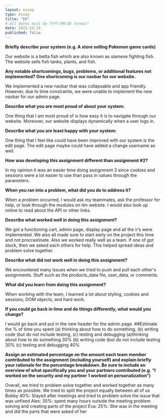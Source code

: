 ```yaml
---
layout: essay
type: essay
title: "E6"
# All dates must be YYYY-MM-DD format!
date: 2022-12-14
published: false
---
```

**Briefly describe your system (e.g. A store selling Pokemon game cards)**

Our website is a betta fish which are also known as siamese fighting fish. The website sells fish tanks, plants, and fish. 

**Any notable shortcomings, bugs, problems, or additional features not implemented? One shortcoming is our navbar for our website.** 

We implemented a new navbar that was collapsable and app friendly. However, due to time constraints, we were unable to implement the new navbar for our admin page.

**Describe what you are most proud of about your system:**

One thing that I am most proud of is how easy it is to navigate through our website. Moreover, our website displays dynamically when a user logs in. 

**Describe what you are least happy with your system:** 

One thing that I feel like could have been improved with our system is the edit page. The edit page maybe could have added a change username as well.

**How was developing this assignment different than assignment #2?**

In my opinion it was an easier time doing assignment 3 since cookies and sessions were a lot easier to use than pass in values through the parameters.

**When you ran into a problem, what did you do to address it?**

When a problem occurred, I would ask my teammates, ask the professor for help, or look through the modules on itm website. I would also look up online to read about the API or other links. 

**Describe what worked well in doing this assignment?**

We got a functioning cart, admin page, display page and all the ir’s were implemented. We also all made sure to start early on the project this time and not procrastinate. Also we worked really well as a team. If one of got stuck, then we asked each others for help. This helped spread ideas and problem solve together. 

**Describe what did not work well in doing this assignment?** 

We encountered many issues when we tried to push and pull each other's assignments. Stuff such as the products_data file, user_data, or comments. 

**What did you learn from doing this assignment?** 

When working with the team, I learned a lot about styling, cookies and sessions, DOM objects, and hard work.

**If you could go back in time and do things differently, what would you change?**

I would go back and put in the new header for the admin page. ##Estimate the % of time you spent (a) thinking about how to do something, (b) writing code (but do not include testing, (c) testing and debugging (a)thinking about how to do something 30% (b) writing code (but do not include testing 30% (c) testing and debugging 40%

**Assign an estimated percentage on the amount each team member contributed to the assignment (including yourself) and explain briefly your rationale for the percentage breakdown. Be sure to include an overview of what specifically you and your partners contributed (e.g. “I worked on the security and my partner 1 worked on personalization”)**

Overall, we tried to problem solve together and worked together as many times as possible. We tried to split the project equally between all of us Bobby 40%: Stayed after meetings and tried to problem solve the issue that was unfixed Alex: 35%: spent many hours outside the meeting problem solving and creating parts of the project
Eva: 25%: She was in the meeting and did the parts that were asked of her
